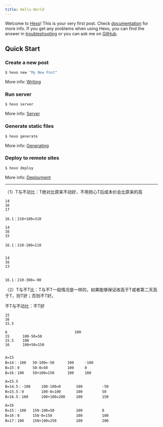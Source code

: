 ```yaml
---
title: Hello World
---
```

Welcome to [Hexo](https://hexo.io/)! This is your very first post. Check [documentation](https://hexo.io/docs/) for more info. If you get any problems when using Hexo, you can find the answer in [troubleshooting](https://hexo.io/docs/troubleshooting.html) or you can ask me on [GitHub](https://github.com/hexojs/hexo/issues).

## Quick Start

### Create a new post

``` bash
$ hexo new "My New Post"
```

More info: [Writing](https://hexo.io/docs/writing.html)

### Run server

``` bash
$ hexo server
```

More info: [Server](https://hexo.io/docs/server.html)

### Generate static files

``` bash
$ hexo generate
```

More info: [Generating](https://hexo.io/docs/generating.html)

### Deploy to remote sites

``` bash
$ hexo deploy
```

More info: [Deployment](https://hexo.io/docs/one-command-deployment.html)



---

（1）T与不动比：T绝对比原来不动好，不用担心T后成本价会比原来的高

```
14
16
17

16.1：210+100=310

14						
16
15

16.1：210-100=110


14
16
13


16.1：210-300=-90
```

（2）T与不T比：T与不T一般情况是一样的，如果能够保证收高于T或者第二天高于T，则T好；否则不T好。

不T与不动比：不T好

```
15 
16
15.5

A								100
15		100-50=50			
15.5	100
16		100+50=150


A=15
B=14：-100	50-100=-50		100		-100
B=15：0		50-0=50			100		0
B=16：100	50+100=150		100		100

A=15.5
B=14.5：-100		100-100=0		100			-50
B=15.5：0		100-0=100		100			50
B=16.5：100		100+100=200		100			150

A=16
B=15：-100	150-100=50			100			0
B=16：0		150-0=150			100			100
B=17：100	150+100=250			100			200
```




